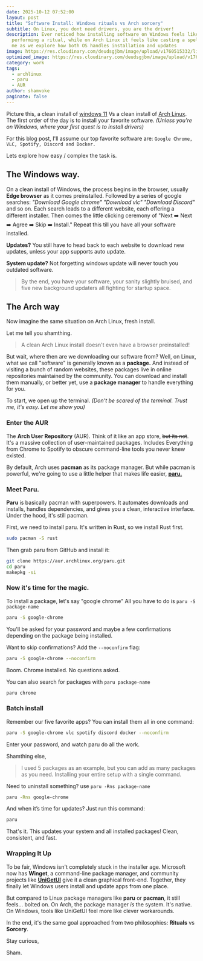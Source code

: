 ```yaml
---
date: 2025-10-12 07:52:00
layout: post
title: "Software Install: Windows rituals vs Arch sorcery"
subtitle: On Linux, you dont need drivers, you are the driver!
description: Ever noticed how installing software on Windows feels like
  performing a ritual, while on Arch Linux it feels like casting a spell? Join
  me as we explore how both OS handles installation and updates
image: https://res.cloudinary.com/deudsgjbm/image/upload/v1760515332/linuxVsWindows_amdvbi.webp
optimized_image: https://res.cloudinary.com/deudsgjbm/image/upload/v1760515332/linuxVsWindows_amdvbi.webp
category: work
tags:
  - archlinux
  - paru
  - AUR
author: shamvoke
paginate: false
---
```

Picture this,  a clean install of <ins>windows 11</ins> Vs a clean install of <ins>Arch Linux</ins>. The first order of the day is to install your favorite software. _(Unless you're on Windows, where your first quest is to install drivers)_

For this blog post, I'll assume our top favorite software are:
`Google Chrome, VLC, Spotify, Discord and Docker.`

Lets explore how easy / complex the task is.


## The Windows way.
On a clean install of Windows, the process begins in the browser, usually **Edge browser** as it comes preinstalled. Followed by a series of google searches: _"Download Google chrome" "Download vlc" "Download Discord"_ and so on. Each search leads to a different website, each offering a different installer. Then comes the little clicking ceremony of "Next ➡️ Next ➡️ Agree ➡️ Skip ➡️ Install." Repeat this till you have all your software installed. 

**Updates?** You still have to head back to each website to download new updates, unless your app supports auto update.  

**System update?** Not forgetting windows update will never touch you outdated software. 

> By the end, you have your software, your sanity slightly bruised, and five new background updaters all fighting for startup space.

## The Arch way
Now imagine the same situation on Arch Linux, fresh install.

Let me tell you shamthing.
>  A clean Arch Linux install doesn't even have a browser preinstalled!

But wait, where then are we downloading our software from? 
Well, on Linux, what we call "software" is generally known as a **package.** And instead of visiting a bunch of random websites, these packages live in online repositories maintained by the community. You can download and install them manually, or better yet, use a **package manager** to handle everything for you.

To start, we open up the terminal.  _(Don't  be scared of the terminal. Trust me, it's easy. Let me show you)_
### Enter the AUR
The **Arch User Repository** (AUR).  Think of it like an app store, <del>but its not</del>. It's a massive collection of user-maintained packages. Includes Everything from Chrome to Spotify to obscure command-line tools you never knew existed.

By default, Arch uses **pacman** as its package manager. But while pacman is powerful, we're going to use a little helper that makes life easier, [**paru.**](https://github.com/Morganamilo/paru)
### Meet Paru.
**Paru** is basically pacman with superpowers. It automates downloads and installs, handles dependencies, and gives you a clean, interactive interface. Under the hood, it's still pacman.

First, we need to install paru. It's written in Rust, so we install Rust first.

```bash
sudo pacman -S rust
```

Then grab paru from GitHub and install it:

```bash
git clone https://aur.archlinux.org/paru.git
cd paru
makepkg -si
```

### Now it's time for the magic.
To install a package, let's say "google chrome" All you have to do is `paru -S package-name` 
```bash
paru -S google-chrome
```

You'll be asked for your password and maybe a few confirmations depending on the package being installed.

Want to skip confirmations? Add the `--noconfirm` flag:
```bash
paru -S google-chrome --noconfirm
```

Boom. Chrome installed. No questions asked. 

You can also search for packages with `paru package-name` 
```bash
paru chrome
```

### Batch install
Remember our five favorite apps? You can install them all in one command:
```bash
paru -S google-chrome vlc spotify discord docker --noconfirm
```

Enter your password, and watch paru do all the work.

Shamthing else,
> I used 5 packages as an example,  but you can add as many packages as you need. Installing your entire setup with a single command.

Need to uninstall something? use `paru -Rns package-name`
```bash
paru -Rns google-chrome
```

And when it’s time for updates? Just run this command:
```bash
paru
```

That's it. This updates your system and all installed packages! Clean, consistent, and fast.

### Wrapping It Up
To be fair, Windows isn't completely stuck in the installer age. Microsoft now has **Winget**, a command-line package manager, and community projects like [**UniGetUI**](https://github.com/marticliment/UniGetUI) give it a clean graphical front-end. Together, they finally let Windows users install and update apps from one place.

But compared to Linux package managers like **paru** or **pacman**, it still feels… bolted on. On Arch, the package manager _is_ the system. It's native. On Windows, tools like UniGetUI feel more like clever workarounds.

In the end, it's the same goal approached from two philosophies:
**Rituals** vs **Sorcery**.

Stay curious,

Sham.

